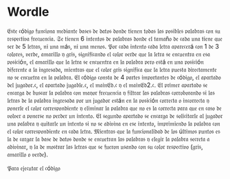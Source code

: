 # Wordle
𝔈𝔰𝔱𝔢 𝔠ó𝔡𝔦𝔤𝔬 𝔣𝔲𝔫𝔠𝔦𝔬𝔫𝔞 𝔪𝔢𝔡𝔦𝔞𝔫𝔱𝔢 𝔟𝔞𝔰𝔢𝔰 𝔡𝔢 𝔡𝔞𝔱𝔬𝔰 𝔡𝔬𝔫𝔡𝔢 𝔱𝔦𝔢𝔫𝔢𝔫 𝔱𝔬𝔡𝔞𝔰 𝔩𝔞𝔰 𝔭𝔬𝔰𝔦𝔟𝔩𝔢𝔰 𝔭𝔞𝔩𝔞𝔟𝔯𝔞𝔰 𝔠𝔬𝔫 𝔰𝔲 𝔯𝔢𝔰𝔭𝔢𝔠𝔱𝔦𝔳𝔞 𝔣𝔯𝔢𝔠𝔲𝔢𝔫𝔠𝔦𝔞. 𝔖𝔢 𝔱𝔦𝔢𝔫𝔢𝔫 6 𝔦𝔫𝔱𝔢𝔫𝔱𝔬𝔰 𝔡𝔢 𝔭𝔞𝔩𝔞𝔟𝔯𝔞𝔰 𝔡𝔬𝔫𝔡𝔢 𝔢𝔩 𝔱𝔞𝔪𝔞ñ𝔬 𝔡𝔢 𝔠𝔞𝔡𝔞 𝔲𝔫𝔞 𝔱𝔦𝔢𝔫𝔢 𝔮𝔲𝔢 𝔰𝔢𝔯 𝔡𝔢 5 𝔩𝔢𝔱𝔯𝔞𝔰, 𝔫𝔦 𝔲𝔫𝔞 𝔪á𝔰, 𝔫𝔦 𝔲𝔫𝔞 𝔪𝔢𝔫𝔬𝔰.
𝔓𝔬𝔯 𝔠𝔞𝔡𝔞 𝔦𝔫𝔱𝔢𝔫𝔱𝔬 𝔠𝔞𝔡𝔞 𝔩𝔢𝔱𝔯𝔞 𝔞𝔭𝔞𝔯𝔢𝔠𝔢𝔯á 𝔠𝔬𝔫 1 𝔡𝔢 3 𝔠𝔬𝔩𝔬𝔯𝔢𝔰, 𝔳𝔢𝔯𝔡𝔢, 𝔞𝔪𝔞𝔯𝔦𝔩𝔩𝔬 𝔶 𝔤𝔯𝔦𝔰, 𝔰𝔦𝔤𝔫𝔦𝔣𝔦𝔠𝔞𝔫𝔡𝔬 𝔢𝔩 𝔠𝔬𝔩𝔬𝔯 𝔳𝔢𝔯𝔡𝔢 𝔮𝔲𝔢 𝔩𝔞 𝔩𝔢𝔱𝔯𝔞 𝔰𝔢 𝔢𝔫𝔠𝔲𝔢𝔫𝔱𝔯𝔞 𝔢𝔫 𝔢𝔰𝔞 𝔭𝔬𝔰𝔦𝔠𝔦ó𝔫, 𝔢𝔩 𝔞𝔪𝔞𝔯𝔦𝔩𝔩𝔬 𝔮𝔲𝔢 𝔩𝔞 𝔩𝔢𝔱𝔯𝔞 𝔰𝔢 𝔢𝔫𝔠𝔲𝔢𝔫𝔱𝔯𝔞 𝔢𝔫 𝔩𝔞 𝔭𝔞𝔩𝔞𝔟𝔯𝔞 𝔭𝔢𝔯𝔬 𝔢𝔰𝔱á 𝔢𝔫 𝔲𝔫𝔞 𝔭𝔬𝔰𝔦𝔠𝔦ó𝔫 𝔡𝔦𝔣𝔢𝔯𝔢𝔫𝔱𝔢 𝔞 𝔩𝔞 𝔦𝔫𝔤𝔯𝔢𝔰𝔞𝔡𝔞, 𝔪𝔦𝔢𝔫𝔱𝔯𝔞𝔰 𝔮𝔲𝔢 𝔢𝔩 𝔠𝔬𝔩𝔬𝔯 𝔤𝔯𝔦𝔰 𝔰𝔦𝔤𝔫𝔦𝔣𝔦𝔠𝔞 𝔮𝔲𝔢 𝔩𝔞 𝔩𝔢𝔱𝔯𝔞 𝔭𝔲𝔢𝔰𝔱𝔞 𝔡𝔦𝔯𝔢𝔠𝔱𝔞𝔪𝔢𝔫𝔱𝔢 𝔫𝔬 𝔰𝔢 𝔢𝔫𝔠𝔲𝔢𝔱𝔯𝔞 𝔢𝔫 𝔩𝔞 𝔭𝔞𝔩𝔞𝔟𝔯𝔞.
𝔈𝔩 𝔠ó𝔡𝔦𝔤𝔬 𝔠𝔬𝔫𝔰𝔱𝔞 𝔡𝔢 4 𝔭𝔞𝔯𝔱𝔢𝔰 𝔦𝔪𝔭𝔬𝔯𝔱𝔞𝔫𝔱𝔢𝔰 𝔡𝔢 𝔠ó𝔡𝔦𝔤𝔬, 𝔢𝔩 𝔞𝔭𝔞𝔯𝔱𝔞𝔡𝔬 𝔡𝔢𝔩 𝔧𝔲𝔤𝔞𝔡𝔬𝔯.𝔠, 𝔢𝔩 𝔞𝔭𝔞𝔯𝔱𝔞𝔡𝔬 𝔧𝔲𝔤𝔞𝔟𝔩𝔢.𝔠, 𝔢𝔩 𝔪𝔞𝔦𝔫𝔈𝔡.𝔠 𝔶 𝔢𝔩 𝔪𝔞𝔦𝔫𝔈𝔡2.𝔠.
𝔈𝔩 𝔭𝔯𝔦𝔪𝔢𝔯 𝔞𝔭𝔞𝔯𝔱𝔞𝔡𝔬 𝔰𝔢 𝔢𝔫𝔠𝔞𝔯𝔤𝔞 𝔡𝔢 𝔟𝔲𝔰𝔠𝔞𝔯 𝔩𝔞 𝔭𝔞𝔩𝔞𝔟𝔯𝔞 𝔠𝔬𝔫 𝔪𝔞𝔶𝔬𝔯 𝔣𝔯𝔢𝔠𝔲𝔢𝔫𝔠𝔦𝔞 𝔶 𝔣𝔦𝔩𝔱𝔯𝔞𝔯 𝔩𝔞𝔰 𝔭𝔞𝔩𝔞𝔟𝔯𝔞𝔰 𝔠𝔬𝔯𝔯𝔬𝔟𝔬𝔯𝔞𝔫𝔡𝔬 𝔰𝔦 𝔩𝔞𝔰 𝔩𝔢𝔱𝔯𝔞𝔰 𝔡𝔢 𝔩𝔞 𝔭𝔞𝔩𝔞𝔟𝔯𝔞 𝔦𝔫𝔤𝔯𝔢𝔰𝔞𝔡𝔞 𝔭𝔬𝔯 𝔲𝔫 𝔧𝔲𝔤𝔞𝔡𝔬𝔯 𝔢𝔰𝔱á𝔫 𝔢𝔫 𝔩𝔞 𝔭𝔬𝔰𝔦𝔠𝔦ó𝔫 𝔠𝔬𝔯𝔯𝔢𝔠𝔱𝔞 𝔬 𝔦𝔫𝔠𝔬𝔯𝔯𝔢𝔠𝔱𝔞 𝔶 𝔭𝔬𝔫𝔢𝔯𝔩𝔢 𝔢𝔩 𝔠𝔬𝔩𝔬𝔯 𝔠𝔬𝔯𝔯𝔢𝔰𝔭𝔬𝔫𝔡𝔦𝔢𝔫𝔱𝔢 𝔶 𝔢𝔩𝔦𝔪𝔦𝔫𝔞𝔯 𝔩𝔞 𝔭𝔞𝔩𝔞𝔟𝔯𝔞 𝔮𝔲𝔢 𝔫𝔬 𝔢𝔰 𝔩𝔞 𝔠𝔬𝔯𝔯𝔢𝔠𝔱𝔞 𝔭𝔞𝔯𝔞 𝔮𝔲𝔢 𝔢𝔫 𝔠𝔞𝔰𝔬 𝔡𝔢 𝔳𝔬𝔩𝔳𝔢𝔯 𝔞 𝔭𝔬𝔫𝔢𝔯𝔰𝔢 𝔫𝔬 𝔭𝔢𝔯𝔡𝔢𝔯 𝔲𝔫 𝔦𝔫𝔱𝔢𝔫𝔱𝔬.
𝔈𝔩 𝔰𝔢𝔤𝔲𝔫𝔡𝔬 𝔞𝔭𝔞𝔯𝔱𝔞𝔡𝔬 𝔰𝔢 𝔢𝔫𝔠𝔞𝔯𝔤𝔞 𝔡𝔢 𝔰𝔬𝔩𝔦𝔠𝔦𝔱𝔞𝔯𝔩𝔢 𝔞𝔩 𝔧𝔲𝔤𝔞𝔡𝔬𝔯 𝔲𝔫𝔞 𝔭𝔞𝔩𝔞𝔟𝔯𝔞 𝔶 𝔮𝔲𝔦𝔱𝔞𝔯𝔩𝔢 𝔲𝔫 𝔦𝔫𝔱𝔢𝔫𝔱𝔬 𝔰𝔦 𝔫𝔬 𝔰𝔢 𝔞𝔡𝔦𝔳𝔦𝔫𝔞 𝔢𝔫 𝔢𝔰𝔢 𝔦𝔫𝔱𝔢𝔫𝔱𝔬, 𝔦𝔪𝔭𝔯𝔦𝔪𝔦𝔢𝔫𝔡𝔬 𝔩𝔞 𝔭𝔞𝔩𝔞𝔟𝔯𝔞 𝔠𝔬𝔫 𝔢𝔩 𝔠𝔬𝔩𝔬𝔯 𝔠𝔬𝔯𝔯𝔢𝔰𝔭𝔬𝔫𝔡𝔦𝔢𝔫𝔱𝔢 𝔢𝔫 𝔠𝔞𝔡𝔞 𝔩𝔢𝔱𝔯𝔞.
𝔐𝔦𝔢𝔫𝔱𝔯𝔞𝔰 𝔮𝔲𝔢 𝔩𝔞 𝔣𝔲𝔫𝔠𝔦𝔬𝔫𝔞𝔩𝔦𝔡𝔞𝔡 𝔡𝔢 𝔩𝔬𝔰 ú𝔩𝔱𝔦𝔪𝔬𝔰 𝔭𝔲𝔫𝔱𝔬𝔰 𝔢𝔰 𝔩𝔞 𝔡𝔢 𝔠𝔞𝔯𝔤𝔞𝔯 𝔩𝔞 𝔟𝔞𝔰𝔢 𝔡𝔢 𝔡𝔞𝔱𝔬𝔰 𝔡𝔬𝔫𝔡𝔢 𝔰𝔢 𝔢𝔫𝔠𝔲𝔢𝔱𝔯𝔞𝔫 𝔩𝔞𝔰 𝔭𝔞𝔩𝔞𝔟𝔯𝔞𝔰 𝔶 𝔢𝔩𝔢𝔤𝔦𝔯 𝔩𝔞 𝔭𝔞𝔩𝔞𝔟𝔯𝔞 𝔰𝔢𝔠𝔯𝔢𝔱𝔞 𝔞 𝔞𝔡𝔦𝔳𝔦𝔫𝔞𝔯, 𝔶 𝔩𝔞 𝔡𝔢 𝔪𝔬𝔰𝔱𝔯𝔞𝔯 𝔩𝔞𝔰 𝔩𝔢𝔱𝔯𝔞𝔰 𝔮𝔲𝔢 𝔰𝔢 𝔣𝔲𝔢𝔯𝔬𝔫 𝔲𝔰𝔞𝔫𝔡𝔬 𝔠𝔬𝔫 𝔰𝔲 𝔠𝔬𝔩𝔬𝔯 𝔯𝔢𝔰𝔭𝔢𝔠𝔱𝔦𝔳𝔬 (𝔤𝔯𝔦𝔰, 𝔞𝔪𝔞𝔯𝔦𝔩𝔩𝔬 𝔬 𝔳𝔢𝔯𝔡𝔢).

𝔓𝔞𝔯𝔞 𝔢𝔧𝔢𝔠𝔲𝔱𝔞𝔯 𝔢𝔩 𝔠ó𝔡𝔦𝔤𝔬
